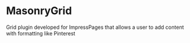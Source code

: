 # MasonryGrid
Grid plugin developed for ImpressPages that allows a user to add content with formatting like Pinterest
